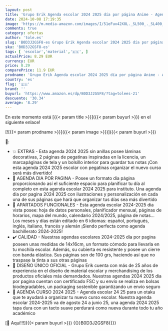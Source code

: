 ```yaml
---
layout: post
title: 'Grupo Erik Agenda escolar 2024 2025 día por página Anime - Agenda 2024 2025 dia por página ilustraciones - Agenda escolar 2024-2025 niña | Vuelta al cole Material escolar y papeleria'
date: 2024-10-08 17:19:35
image: 'https://m.media-amazon.com/images/I/51eFux42X8L._SL500_._SL400_.jpg'
comments: true
category: ofertas
author: 'tole.es'
slug: 'B0D3J2GSF8-es Grupo Erik Agenda escolar 2024 2025 día por página Anime -...'
sku: 'B0D3J2GSF8-es'
tags: [ 'escolar','material','🇪🇸', ]
actualPrice: 8.29 EUR
currency: EUR
price: 8.29
comparePrice: 11.9 EUR
prodname: 'Grupo Erik Agenda escolar 2024 2025 día por página Anime - Agenda 2024 2025 dia por página ilustraciones - Agenda escolar 2024-2025 niña | Vuelta al cole Material escolar y papeleria'
country: 'es'
flag: '🇪🇸'
brand: ''
buyurl: 'https://www.amazon.es/dp/B0D3J2GSF8/?tag=tolees-21'
descuento: '30.34'
average: '8.29'
---
```


En este momento está [{{< param title >}}]({{< param buyurl >}}) en el siguiente enlace!

[![{{< param prodname >}}]({{< param image >}})]({{< param buyurl >}})

🔎:

- 💥 EXTRAS - Esta agenda 2024 2025 sin anillas posee láminas decorativas, 2 páginas de pegatinas inspiradas en la licencia, un marcapáginas de tela y un bolsillo interior para guardar tus notas ¡Con esta agenda 2024 2025 escolar con pegatinas organizar el nuevo curso será más divertido!
- 💜 AGENDA DIA POR PAGINA - Posee un formato día página proporcionando así el suficiente espacio para planificar tu día al completo en esta agenda escolar 2024 2025 para instituto. Una agenda dia por pagina 2024 2025 con ilustraciones y personalización en cada una de sus páginas que hará que organizar tus días sea más divertido
- 💜 APARTADOS FUNCIONALES - Esta agenda escolar 2024-2025 dia vista posee: hoja de datos personales, planificador mensual, páginas de horarios, mapa del mundo, calendario 2024/2025, página de notas… Los meses y días están editado en 6 idiomas: español, portugués, inglés, italiano, francés y alemán ¡Siendo perfecta como agenda bachillerato 2024-2025!
- ✔️ CALIDAD - Nuestras agendas escolares 2024-2025 día por pagina poseen unas medidas de 14x16cm, un formato cómodo para llevarla en tu mochila escolar. Además, su cubierta es resistente y posee un cierre con banda elástica. Sus páginas son de 100 grs, haciendo así que no traspase la tinta a sus otras páginas
- 💙 DISEÑO ÚNICO OFICIAL - Grupo Erik cuenta con más de 25 años de experiencia en el diseño de material escolar y merchandising de los productos oficiales más demandados. Nuestras agendas 2024 2025 dia por pagina cuentan con certificado FSC y su envío se realiza en bolsas biodegradables, un packaging sostenible garantizando un envío seguro
- 💜 AGENDA CURSO 2024 2025 - Agenda escolar 24 25 para un otaku que te ayudará a organizar tu nuevo curso escolar. Nuestra agenda escolar 2024-2025 va de agosto 24 a junio 25, una agenda 2024 2025 tapa dura con un tacto suave perdurará como nueva durante todo tu año académico

[🛒 Aquí!!!]({{< param buyurl >}})
{{<world>}}B0D3J2GSF8{{</world>}}
